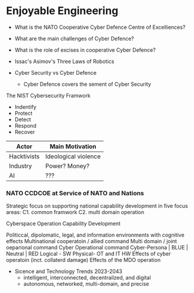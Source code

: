
# Enjoyable Engineering

- What is the NATO Cooperative Cyber Defence Centre of Excelliences?
- What are the main challenges of Cyber Defence?
- What is the role of excises in cooperative Cyber Defence?

- Issac's Asimov's Three Laws of Robotics

- Cyber Security vs Cyber Defence
	- Cyber Defence covers the sement of Cyber Security

The NIST Cybersecurity Framwork
- Indentify
- Protect
- Detect
- Respond
- Recover

| Actor       | Main Motivation      |
| ----------- | -------------------- |
| Hacktivists | Ideological violence |
| Industry    | Power? Money?        |
| AI          | ???                  |

### NATO CCDCOE at Service of NATO and Nations

Strategic focus on supporting national capability development in five focus areas:
C1. common framwork
C2. multi domain operation


Cyberspace Operation Capability Development

Politiccal, dipolomatic, legal, and information environments with cognitive effects
Multinational cooperatoin / allied command
Multi domain / joint oeparional command
Cyber Operational command
Cyber-Persona | BLUE | Neutral | RED
Logical - SW
Physical- OT and IT HW
Effects of cyber operatoin (inct. collaterd damage)
Effects of the MDO operation


- Sicence and Technology Trends 2023-2043
	- intelligent, interconnected, decentrailzed, and digital
	- autonomous, networked, multi-domain, and precise

